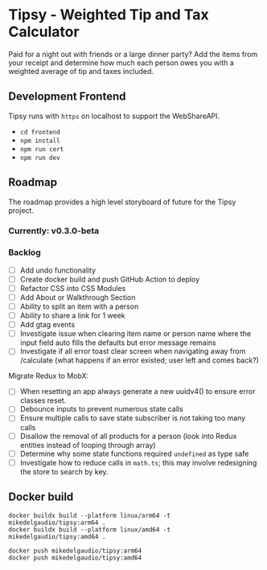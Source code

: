# Tipsy - Weighted Tip and Tax Calculator

Paid for a night out with friends or a large dinner party? Add the items from your receipt and determine how much each person owes you with a weighted average of tip and taxes included.

## Development Frontend

Tipsy runs with `https` on localhost to support the WebShareAPI.

- `cd frontend`
- `npm install`
- `npm run cert`
- `npm run dev`

## Roadmap

The roadmap provides a high level storyboard of future for the Tipsy project.

### Currently: v0.3.0-beta 


### Backlog

- [ ] Add undo functionality
- [ ] Create docker build and push GitHub Action to deploy
- [ ] Refactor CSS into CSS Modules
- [ ] Add About or Walkthrough Section
- [ ] Ability to split an item with a person
- [ ] Ability to share a link for 1 week
- [ ] Add gtag events
- [ ] Investigate issue when clearing item name or person name where the input field auto fills the defaults but error message remains
- [ ] Investigate if all error toast clear screen when navigating away from /calculate (what happens if an error existed; user left and comes back?)

Migrate Redux to MobX:
- [ ] When resetting an app always generate a new uuidv4() to ensure error classes reset.
- [ ] Debounce inputs to prevent numerous state calls
- [ ] Ensure multiple calls to save state subscriber is not taking too many calls
- [ ] Disallow the removal of all products for a person (look into Redux entities instead of looping through array)
- [ ] Determine why some state functions required `undefined` as type safe
- [ ] Investigate how to reduce calls in `math.ts`; this may involve redesigning the store to search by key.

## Docker build

```
docker buildx build --platform linux/arm64 -t mikedelgaudio/tipsy:arm64 .
docker buildx build --platform linux/amd64 -t mikedelgaudio/tipsy:amd64 .

docker push mikedelgaudio/tipsy:arm64
docker push mikedelgaudio/tipsy:amd64
```
